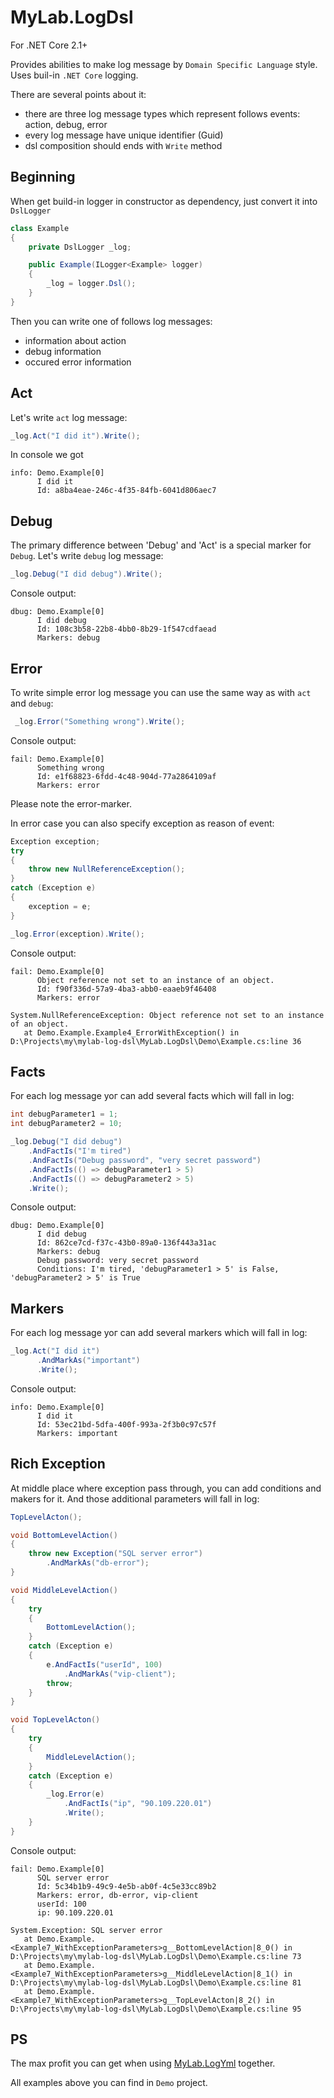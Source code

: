# MyLab.LogDsl 

For .NET Core 2.1+

Provides abilities to make log message by `Domain Specific Language` style. Uses buil-in `.NET Core` logging.

There are several points about it:
* there are three log message types which represent follows events: action, debug, error
* every log message have unique identifier (Guid)
* dsl composition should ends with `Write` method

## Beginning

When get build-in logger in constructor as dependency, just convert it into `DslLogger`

```C#
class Example
{
    private DslLogger _log;

    public Example(ILogger<Example> logger)
    {
        _log = logger.Dsl();
    }
}
```

Then you can write one of follows log messages:
* information about action  
* debug information
* occured error information

## Act

Let's write `act` log message:

```C#
_log.Act("I did it").Write();
```

In console we got
```
info: Demo.Example[0]
      I did it
      Id: a8ba4eae-246c-4f35-84fb-6041d806aec7
```

## Debug

The primary difference between 'Debug' and 'Act' is a special marker for `Debug`. Let's write `debug` log message:

```C#
_log.Debug("I did debug").Write();
```

Console output:

```
dbug: Demo.Example[0]
      I did debug
      Id: 108c3b58-22b8-4bb0-8b29-1f547cdfaead
      Markers: debug
```

## Error

To write simple error log message you can use the same way as with `act` and `debug`:

``` C#
 _log.Error("Something wrong").Write();
```

Console output:

```
fail: Demo.Example[0]
      Something wrong
      Id: e1f68823-6fdd-4c48-904d-77a2864109af
      Markers: error
```
Please note the error-marker.

In error case you can also specify exception as reason of event:

```C#
Exception exception;
try
{
    throw new NullReferenceException();
}
catch (Exception e)
{
    exception = e;
}

_log.Error(exception).Write();
```
Console output:

```
fail: Demo.Example[0]
      Object reference not set to an instance of an object.
      Id: f90f336d-57a9-4ba3-abb0-eaaeb9f46408
      Markers: error

System.NullReferenceException: Object reference not set to an instance of an object.
   at Demo.Example.Example4_ErrorWithException() in D:\Projects\my\mylab-log-dsl\MyLab.LogDsl\Demo\Example.cs:line 36

```

## Facts

For each log message yoг can add several facts which will fall in log:

```C#
int debugParameter1 = 1;
int debugParameter2 = 10;

_log.Debug("I did debug")
    .AndFactIs("I'm tired")
    .AndFactIs("Debug password", "very secret password")
    .AndFactIs(() => debugParameter1 > 5)
    .AndFactIs(() => debugParameter2 > 5)
    .Write();
```

Console output:

```
dbug: Demo.Example[0]
      I did debug
      Id: 862ce7cd-f37c-43b0-89a0-136f443a31ac
      Markers: debug
      Debug password: very secret password
      Conditions: I'm tired, 'debugParameter1 > 5' is False, 'debugParameter2 > 5' is True
```

## Markers

For each log message yoг can add several markers which will fall in log:

```C#
_log.Act("I did it")
      .AndMarkAs("important")
      .Write();
```

Console output:

```
info: Demo.Example[0]
      I did it
      Id: 53ec21bd-5dfa-400f-993a-2f3b0c97c57f
      Markers: important
```

## Rich Exception

At middle place where exception pass through, you can add conditions and makers for it. And those additional parameters will fall in log:

```C#
TopLevelActon();

void BottomLevelAction()
{
    throw new Exception("SQL server error")
        .AndMarkAs("db-error");
}

void MiddleLevelAction()
{
    try
    {
        BottomLevelAction();
    }
    catch (Exception e)
    {
        e.AndFactIs("userId", 100)
            .AndMarkAs("vip-client");
        throw;
    }
}

void TopLevelActon()
{
    try
    {
        MiddleLevelAction();
    }
    catch (Exception e)
    {
        _log.Error(e)
            .AndFactIs("ip", "90.109.220.01")
            .Write();
    }
}
```

Console output:

```
fail: Demo.Example[0]
      SQL server error
      Id: 5c34b1b9-49c9-4e5b-ab0f-4c5e33cc89b2
      Markers: error, db-error, vip-client
      userId: 100
      ip: 90.109.220.01

System.Exception: SQL server error
   at Demo.Example.<Example7_WithExceptionParameters>g__BottomLevelAction|8_0() in D:\Projects\my\mylab-log-dsl\MyLab.LogDsl\Demo\Example.cs:line 73
   at Demo.Example.<Example7_WithExceptionParameters>g__MiddleLevelAction|8_1() in D:\Projects\my\mylab-log-dsl\MyLab.LogDsl\Demo\Example.cs:line 81
   at Demo.Example.<Example7_WithExceptionParameters>g__TopLevelActon|8_2() in D:\Projects\my\mylab-log-dsl\MyLab.LogDsl\Demo\Example.cs:line 95
```



## PS

The max profit you can get when using [MyLab.LogYml](https://github.com/ozzy-ext/mylab-log-yml) together.

All examples above you can find in `Demo` project.
